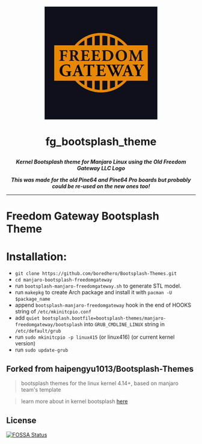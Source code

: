 <p align="center"><img src="https://raw.githubusercontent.com/freedomgateway/fg_branding/master/fg_logo_gold.jpg" alt="drawing" width="300"/></p>

# <p align="center"><b>fg_bootsplash_theme</b></p>
<p align="center"><b><i>Kernel Bootsplash theme for Manjaro Linux using the Old Freedom Gateway LLC Logo</i></b></p>
<p align="center"><b><i>This was made for the old Pine64 and Pine64 Pro boards but probably could be re-used on the new ones too!</i></b></p>

---

# Freedom Gateway Bootsplash Theme

# Installation:

- `git clone https://github.com/boredhero/Bootsplash-Themes.git`
- `cd manjaro-bootsplash-freedomgateway`
- run `bootsplash-manjaro-freedomgateway.sh` to generate STL model.
- run `makepkg` to create Arch package and install it with `pacman -U $package_name`
- append `bootsplash-manjaro-freedomgateway` hook in the end of HOOKS string of `/etc/mkinitcpio.conf`
- add `quiet bootsplash.bootfile=bootsplash-themes/manjaro-freedomgateway/bootsplash` into `GRUB_CMDLINE_LINUX` string in `/etc/default/grub`
- run `sudo mkinitcpio -p linux415` (or linux416) (or current kernel version)
- run `sudo update-grub`

## Forked from haipengyu1013/Bootsplash-Themes

> bootsplash themes for the linux kernel 4.14+, based on manjaro team's template

> learn more about in kernel bootsplash [here](https://lists.freedesktop.org/archives/dri-devel/2017-December/160242.html)

## License
[![FOSSA Status](https://app.fossa.io/api/projects/git%2Bgithub.com%2FBlacksuan19%2FBootsplash-Themes.svg?type=large)](https://app.fossa.io/projects/git%2Bgithub.com%2FBlacksuan19%2FBootsplash-Themes?ref=badge_large)
